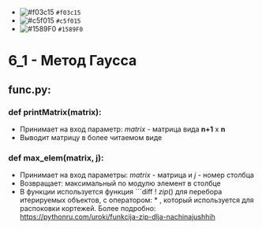 - ![#f03c15](https://placehold.co/15x15/f03c15/f03c15.png) `#f03c15`
- ![#c5f015](https://placehold.co/15x15/c5f015/c5f015.png) `#c5f015`
- ![#1589F0](https://placehold.co/15x15/1589F0/1589F0.png) `#1589F0`
# 6_1 - Метод Гаусса
## func.py:
### def printMatrix(matrix):
  - Принимает на вход параметр: *matrix* - матрица вида **n+1** x **n** 
  - Выводит матрицу в более читаемом виде
### def max_elem(matrix, j):
  - Принимает на вход параметры: *matrix* - матрица и *j* - номер столбца
  - Возвращает: максимальный по модулю элемент в столбце
  - В функции используется функция ```diff ! _zip_() для перебора итерируемых объектов,  c оператором: * , который используется для распоковки кортежей. Более подробно: https://pythonru.com/uroki/funkcija-zip-dlja-nachinajushhih
